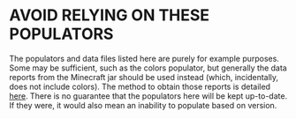 # AVOID RELYING ON THESE POPULATORS

The populators and data files listed here are purely for example purposes. Some may be sufficient, such as the colors populator, but generally the data reports from the Minecraft jar should be used instead (which, incidentally, does not include colors). The method to obtain those reports is detailed [here](https://wiki.vg/Data_Generators). There is no guarantee that the populators here will be kept up-to-date. If they were, it would also mean an inability to populate based on version.